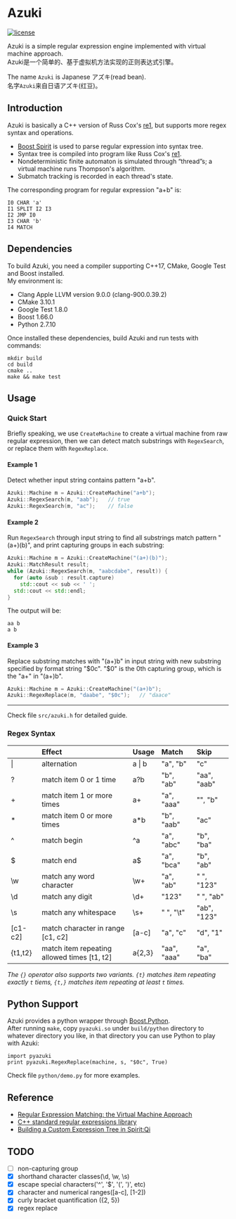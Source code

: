 # Azuki

[![license](https://img.shields.io/github/license/mashape/apistatus.svg)](https://github.com/kophy/Azuki)

Azuki is a simple regular expression engine implemented with virtual machine approach.  
Azuki是一个简单的、基于虚拟机方法实现的正则表达式引擎。  

The name `Azuki` is Japanese アズキ(read bean).  
名字`Azuki`来自日语アズキ(红豆)。

## Introduction

Azuki is basically a C++ version of Russ Cox's [re1](https://code.google.com/archive/p/re1/), but supports more regex syntax and operations.

- [Boost Spirit](http://boost-spirit.com/home/) is used to parse regular expression into syntax tree.
- Syntax tree is compiled into program like Russ Cox's [re1](https://code.google.com/archive/p/re1/).
- Nondeterministic finite automaton is simulated through “thread”s; a virtual machine runs Thompson's algorithm.
- Submatch tracking is recorded in each thread's state.

The corresponding program for regular expression "a+b" is:
```
I0 CHAR 'a'
I1 SPLIT I2 I3
I2 JMP I0
I3 CHAR 'b'
I4 MATCH
```

## Dependencies

To build Azuki, you need a compiler supporting C++17, CMake, Google Test and Boost installed.  
My environment is:

- Clang Apple LLVM version 9.0.0 (clang-900.0.39.2)
- CMake 3.10.1
- Google Test 1.8.0
- Boost 1.66.0
- Python 2.7.10

Once installed these dependencies, build Azuki and run tests with commands:
``` shell
mkdir build
cd build
cmake ..
make && make test
```

## Usage

### Quick Start
Briefly speaking, we use `CreateMachine` to create a virtual machine from raw regular expression, then we can detect match substrings with `RegexSearch`, or replace them with `RegexReplace`.

#### Example 1
Detect whether input string contains pattern "a+b".

```C++
Azuki::Machine m = Azuki::CreateMachine("a+b");
Azuki::RegexSearch(m, "aab");   // true
Azuki::RegexSearch(m, "ac");    // false
```

#### Example 2
Run `RegexSearch` through input string to find all substrings match pattern "(a+)(b)", and print capturing groups in each substring:
```C++
Azuki::Machine m = Azuki::CreateMachine("(a+)(b)");
Azuki::MatchResult result;
while (Azuki::RegexSearch(m, "aabcdabe", result)) {
  for (auto &sub : result.capture)
    std::cout << sub << ' ';
  std::cout << std::endl;
}
```
The output will be:
```
aa b
a b
```

#### Example 3
Replace substring matches with "(a+)b" in input string with new substring specified by format string "$0c". "$0" is the 0th capturing group, which is the "a+" in "(a+)b".

```C++
Azuki::Machine m = Azuki::CreateMachine("(a+)b");
Azuki::RegexReplace(m, "daabe", "$0c");   // "daace"
```
---

Check file `src/azuki.h` for detailed guide.

### Regex Syntax

|         | Effect   | Usage   | Match | Skip |
| ------------- |:-------------|:-----|:-----|:------|
| &#124;  | alternation  | a &#124; b  | "a", "b"  | "c" |  
|  ? | match item 0 or 1 time | a?b  |  "b", "ab" | "aa", "aab" |  
|  + | match item 1 or more times | a+  | "a", "aaa" | "", "b" |  
| *  | match item 0 or more times | a&#42;b  | "b", "aab" | "ac" |  
| ^  | match begin | ^a  | "a", "abc"  | "b", "ba" |  
| $  | match end  | a$  | "a", "bca"  | "b", "ab" |  
| \w | match any word character | \w+ | "a", "ab" | " ", "123" |
| \d | match any digit | \d+ | "123"  | " ", "ab" |
| \s | match any whitespace | \s+ | " ", "\t" | "ab", "123" |
| [c1-c2] | match character in range [c1, c2] | [a-c] | "a", "c" | "d", "1" |
| {t1,t2} | match item repeating allowed times [t1, t2] | a{2,3} | "aa", "aaa" | "a", "ba" |

*The `{}` operator also supports two variants. `{t}` matches item repeating exactly `t` tiems, `{t,}` matches item repeating at least `t` times.*

## Python Support

Azuki provides a python wrapper through [Boost.Python](http://www.boost.org/doc/libs/1_66_0/libs/python/doc/html/index.html).  
After running `make`, copy `pyazuki.so` under `build/python` directory to whatever directory you like, in that directory you can use Python to play with Azuki:
```
import pyazuki
print pyazuki.RegexReplace(machine, s, "$0c", True)
```
Check file `python/demo.py` for more examples.

## Reference
- [Regular Expression Matching: the Virtual Machine Approach](https://swtch.com/~rsc/regexp/regexp2.html)
- [C++ standard regular expressions library](http://en.cppreference.com/w/cpp/regex)
- [Building a Custom Expression Tree in Spirit:Qi](https://stackoverflow.com/questions/13056893/building-a-custom-expression-tree-in-spiritqi-without-utree-or-boostvariant)

## TODO
- [ ] non-capturing group
- [X] shorthand character classes(\\d, \\w, \\s)
- [X] escape special characters('^', '$', '(', ')', etc)
- [X] character and numerical ranges([a-c], [1-2])
- [X] curly bracket quantification ({2, 5})
- [X] regex replace
